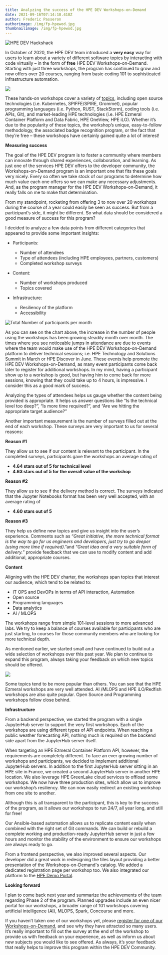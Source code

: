 ```yaml
---
title: Analyzing the success of the HPE DEV Workshops-on-Demand
date: 2021-09-16T07:14:18.418Z
author: Frederic Passeron
authorimage: /img/fp-hpewod.jpg
thumbnailimage: /img/fp-hpewod.jpg
---
```

![](/img/wodanalysisblog1.png "HPE DEV Hackshack")

In October of 2020, the HPE DEV team introduced a **very easy** way for users to learn about a variety of different software topics by interacting with code virtually – in the form of **free** HPE DEV Workshops-on-Demand. Starting with just three workshops, the program has continued to grow and now offers over 20 courses, ranging from basic coding 101 to sophisticated infrastructure automation.

![](/img/wodanalysisblog2.png)

These hands-on workshops cover a variety of [topics](https://hackshack.hpedev.io/workshops), including open source technologies (i.e. Kubernetes, SPIFFE/SPIRE, Grommet), popular programming languages (i.e. Python, RUST, StackStorm), coding tools (i.e. APIs, Git), and market-leading HPE technologies (i.e. HPE Ezmeral Container Platform and Data Fabric, HPE OneView, HPE iLO). Whether it’s due to the popularity of these topics, the workshop’s unique, easy-to-follow methodology, the associated badge recognition program, or the fact that they’re free – these workshops have certainly gained quite a lot of interest!

**Measuring success**

The goal of the HPE DEV program is to foster a community where members can innovate through shared experiences, collaboration, and learning. As just one of the services HPE DEV offers to the developer community, the Workshops-on-Demand program is an important one that fits these goals very nicely. Every so often we take stock of our programs to determine how much value each one offers so we can make any necessary adjustments. And, as the program manager for the HPE DEV Workshops-on-Demand, it really falls on me to make that determination.

From my standpoint, rocketing from offering 3 to now over 20 workshops during the course of a year could easily be seen as success. But from a participant‘s side, it might be different. So what data should be considered a good measure of success for this program?

I decided to analyze a few data points from different categories that appeared to provide some important insights:

* Participants:

  * Number of attendees
  * Type of attendees (including HPE employees, partners, customers)
  * Completed workshop surveys
* Content:

  * Number of workshops produced
  * Topics covered
* Infrastructure:

  * Resiliency of the platform
  * Accessibility

![](/img/wodanalysisblog3.png "Total Number of participants per month")

As you can see on the chart above, the increase in the number of people using the workshops has been growing steadily month over month. The times where you see noticeable jumps in attendance are due to events where the team would make use of the HPE DEV Workshops-on-Demand platform to deliver technical sessions; i.e. HPE Technology and Solutions Summit in March or HPE Discover in June. These events help promote the HPE DEV Workshops-on-Demand, as many event participants come back later to register for additional workshops. In my mind, having a participant show up to a workshop is good, but having him to come back for more sessions, knowing that they could take up to 4 hours, is impressive. I consider this as a good mark of success.

Analyzing the types of attendees helps us gauge whether the content being provided is appropriate. It helps us answer questions like “Is the technical level too deep?”, “Is more time required?”, and “Are we hitting the appropriate target audience?”

Another important measurement is the number of surveys filled out at the end of each workshop. These surveys are very important to us for several reasons:

**Reason #1**

They allow us to see if our content is relevant to the participant. In the completed surveys, participants gave the workshops an average rating of

* **4.64 stars out of 5 for technical level**
* **4.63 stars out of 5 for the overall value of the workshop**

**Reason #2**

They allow us to see if the delivery method is correct. The surveys indicated that the Jupyter Notebooks format has been very well accepted, with an average rating of

* **4.60 stars out of 5**

**Reason #3**

They help us define new topics and give us insight into the user’s experience. Comments such as “*Great initiative, the more technical format is the way to go for us engineers and developers, just try to go deeper (using more time if required)*.”and “*Great idea and a very suitable form of delivery.*” provide feedback that we can use to modify content and add additional, appropriate courses.

**Content**

Aligning with the HPE DEV charter, the workshops span topics that interest our audience, which tend to be related to:

* IT OPS and DevOPs in terms of API interaction, Automation
* Open source
* Programming languages
* Data analytics
* AI / MLOPS

The workshops range from simple 101-level sessions to more advanced labs. We try to keep a balance of courses available for participants who are just starting, to courses for those community members who are looking for more technical depth.

As mentioned earlier, we started small and have continued to build out a wide selection of workshops over this past year. We plan to continue to expand this program, always taking your feedback on which new topics should be offered.

![](/img/wodanalysisblog4.png)

Some topics tend to be more popular than others. You can see that the HPE Ezmeral workshops are very well attended. AI /MLOPS and HPE iLO/Redfish workshops are also quite popular. Open Source and Programming workshops follow close behind.

**Infrastructure**

From a backend perspective, we started the program with a single JupyterHub server to support the very first workshops. Each of the workshops are using different types of API endpoints. When reaching a public weather forecasting API, nothing much is required on the backend side apart from the JupyterHub server itself.

When targeting an HPE Ezmeral Container Platform API, however, the requirements are completely different. To face an ever growing number of workshops and participants, we decided to implement additional JupyterHub servers. In addition to the first JupyterHub server sitting in an HPE site in France, we created a second JupyterHub server in another HPE location. We also leverage HPE GreenLake cloud services to offload some workshops. We now have three production sites, which allow us to improve our workshop’s resiliency. We can now easily redirect an existing workshop from one site to another.

Although this is all transparent to the participant, this is key to the success of the program, as it allows our workshops to run 24/7, all year long, and still for free!

Our Ansible-based automation allows us to replicate content easily when combined with the right set of Git commands. We can build or rebuild a complete working and production-ready JupyterHub server in just a few hours and monitor the stability of the environment to ensure our workshops are always ready to go.

From a frontend perspective, we also improved several aspects. Our developer did a great work in redesigning the tiles layout providing a better presentation of the Workshops-on-Demand's catalog. We added a dedicated registration page per workshop too. We also integrated our platform to the [HPE Demo Portal](https://hpedemoportal.ext.hpe.com/).

**Looking forward**

I plan to come back next year and summarize the achievements of the team regarding Phase 2 of the program. Planned upgrades include an even nicer portal for our workshops, a broader range of 101 workshops covering artificial intelligence (AI), MLOPS, Spark, Concourse and more.

If you haven’t taken one of our workshops yet, please [register for one of our Workshops-on-Demand](https://hackshack.hpedev.io/workshops), and see why they have attracted so many users. It’s really important to fill out the survey at the end of the workshop to provide us with feedback on your experience, as well as inform us about new subjects you would like to see offered. As always, it’s your feedback that really helps to improve this program within the HPE DEV Community.